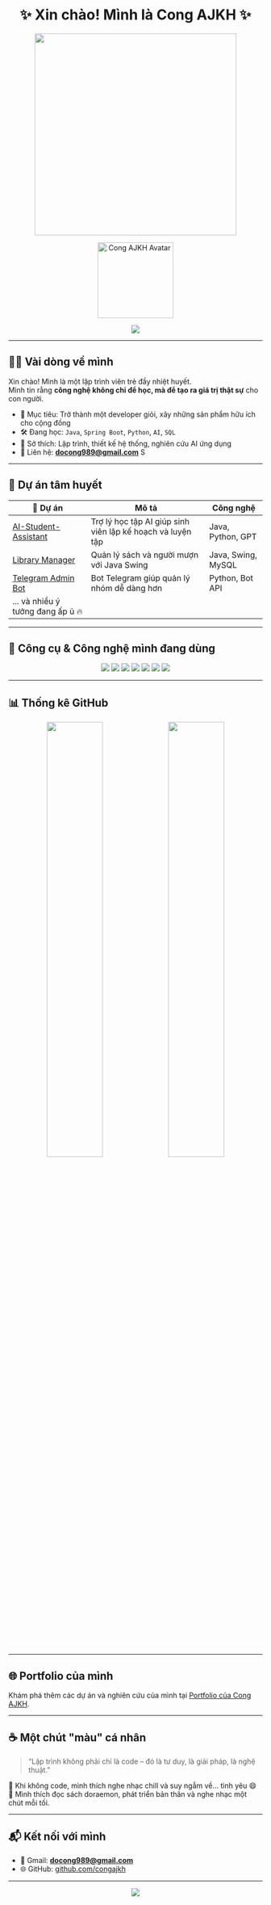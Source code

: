 <h1 align="center">✨ Xin chào! Mình là Cong AJKH ✨</h1>

<p align="center">
  <img src="https://media.giphy.com/media/qgQUggAC3Pfv687qPC/giphy.gif" width="400" />
</p>

<p align="center">
  <img src="https://avatars.githubusercontent.com/u/your-avatar-id" alt="Cong AJKH Avatar" width="150" />
</p>

<p align="center">
  <img src="https://readme-typing-svg.herokuapp.com?font=Fira+Code&size=22&pause=1000&color=F7971E&center=true&vCenter=true&width=500&lines=Lập+trình+với+đam+mê;Yêu+Java%2C+Python%2C+AI;Xây+dựng+những+giải+pháp+thực+tiễn" />
</p>

---

## 👨‍💻 Vài dòng về mình

Xin chào! Mình là một lập trình viên trẻ đầy nhiệt huyết.  
Mình tin rằng **công nghệ không chỉ để học, mà để tạo ra giá trị thật sự** cho con người.

- 🎯 Mục tiêu: Trở thành một developer giỏi, xây những sản phẩm hữu ích cho cộng đồng
- 🛠️ Đang học: `Java`, `Spring Boot`, `Python`, `AI`, `SQL`
- 💭 Sở thích: Lập trình, thiết kế hệ thống, nghiên cứu AI ứng dụng
- 💌 Liên hệ: **docong989@gmail.com**
S
---

## 📌 Dự án tâm huyết

| 🌟 Dự án | Mô tả | Công nghệ |
|--------|-------------|--------------|
| [AI-Student-Assistant](https://github.com/congajkh/AI-Student-Assistant) | Trợ lý học tập AI giúp sinh viên lập kế hoạch và luyện tập | Java, Python, GPT |
| [Library Manager](https://github.com/congajkh/Library-Management) | Quản lý sách và người mượn với Java Swing | Java, Swing, MySQL |
| [Telegram Admin Bot](https://github.com/congajkh/telegram-group-bot) | Bot Telegram giúp quản lý nhóm dễ dàng hơn | Python, Bot API |
| ... và nhiều ý tưởng đang ấp ủ 🔥 | | |

---

## 🧰 Công cụ & Công nghệ mình đang dùng

<p align="center">
  <img src="https://img.shields.io/badge/Java-ED8B00?style=for-the-badge&logo=java&logoColor=white"/>
  <img src="https://img.shields.io/badge/Python-3776AB?style=for-the-badge&logo=python&logoColor=white"/>
  <img src="https://img.shields.io/badge/Spring_Boot-6DB33F?style=for-the-badge&logo=spring-boot&logoColor=white"/>
  <img src="https://img.shields.io/badge/MySQL-005C84?style=for-the-badge&logo=mysql&logoColor=white"/>
  <img src="https://img.shields.io/badge/VSCode-007ACC?style=for-the-badge&logo=visual-studio-code&logoColor=white"/>
  <img src="https://img.shields.io/badge/Git-F05032?style=for-the-badge&logo=git&logoColor=white"/>
  <img src="https://img.shields.io/badge/GitHub-181717?style=for-the-badge&logo=github&logoColor=white"/>
</p>

---

## 📊 Thống kê GitHub

<p align="center">
  <img src="https://github-readme-stats.vercel.app/api?username=congajkh&show_icons=true&theme=gruvbox" width="47%"/>
  <img src="https://github-readme-streak-stats.herokuapp.com/?user=congajkh&theme=gruvbox" width="47%"/>
</p>

---

## 🌐 Portfolio của mình

Khám phá thêm các dự án và nghiên cứu của mình tại [Portfolio của Cong AJKH](https://your-portfolio-link.com).

---

## ☕ Một chút "màu" cá nhân

> “Lập trình không phải chỉ là code – đó là tư duy, là giải pháp, là nghệ thuật.”

🎵 Khi không code, mình thích nghe nhạc chill và suy ngẫm về... tình yêu 😄  
📖 Mình thích đọc sách doraemon, phát triển bản thân và nghe nhạc một chút mỗi tối.

---

## 📬 Kết nối với mình

- 📧 Gmail: **docong989@gmail.com**
- 🌐 GitHub: [github.com/congajkh](https://github.com/congajkh)

---

<p align="center">
  <img src="https://capsule-render.vercel.app/api?type=waving&color=F7971E&height=100&section=footer"/>
</p>
